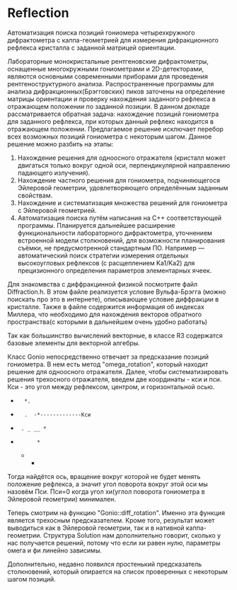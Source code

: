 # Reflection

Автоматизация поиска позиций гониомера четырехкружного дифрактометра с каппа-геометрией для измерения дифракционного рефлекса кристалла с заданной матрицей ориентации.


Лабораторные монокристальные рентгеновские дифрактометры, оснащенные многокружными гониометрами и 2D-детекторами, являются основными современными приборами для проведения рентгеноструктурного анализа.
Распространенные программы для анализа дифракционных(Брэгговских) пиков заточены на определение матрицы ориентации и проверку нахождения заданного рефлекса в отражающем положении по заданной позиции. 
В данном докладе рассматривается обратная задача: нахождение позиций гониометра для заданного рефлекса, при которых данный рефлекс находится в отражающем положении. Предлагаемое решение исключает перебор всех возможных позиций гониометра с некоторым шагом. 
Данное решение можно разбить на этапы:
1. Нахождение решения для одноосного отражателя (кристалл может двигаться только вокруг одной оси, перпендикулярной направлению падающего излучения).
2. Нахождение частного решения для гониометра, подчиняющегося Эйлеровой геометрии, удовлетворяющего определённым заданным свойствам. 
3. Нахождение и систематизация множества решений для гониометра с Эйлеровой геометрией. 
4. Автоматизация поиска путём написания на С++ соответствующей программы. 
Планируется дальнейшее расширение функциональности лабораторного дифрактометра, уточнением встроенной модели столкновений, для возможности планирования съёмки, не предусмотренной стандартным ПО. Например — автоматический поиск стратегии измерения отдельных высокоугловых рефлексов (с расщеплением Ka1/Ka2) для прецизионного определения параметров элементарных ячеек.


Для знакомвства с диффракцинной физикой посмотрите файл Diffraction.h.
В этом файле реализуется условие Вульфа-Брэгга (можно поискать про это в интернете), описывающее условие диффракции в кристалле.
Также в файле содержится информация об индексах Миллера, что необходимо для нахождения векторов обратного пространства(с которыми в дальнейшем очень удобно работать)

Так как большинство вычислений векторные, в классе R3 содержатся базовые элементы для векторной алгебры.

Класс Gonio непосредственно отвечает за предсказание позиций гониометра. В нем есть метод "omega_rotation", который находит решение для одноосного отражателя.
Далее, чтобы систематизировать решения трехосного отражателя, введем две координаты - кси и пси.
Кси - это угол между рефлексом, центром, и горизонтальной осью.
        
   *       *.
 *       .  -*-------------Кси
*      . _ __ *
 *           *
     *   * 
     
     
Тогда найдётся ось, вращение вокруг которой не будет менять положение рефлекса, а значит угол поворота вокруг этой оси мы назовём Пси.
Пси=0 когда угол хи(углол поворота гониометра в Эйлеровой геометрии) минимален.

Теперь смотрим на функцию "Gonio::diff_rotation". Именно эта функция является трехосным предсказателем. 
Кроме того, результат может выводиться как в Эйлеровой геометрии, так и в нативной каппа-геометрии.
Структура Solution нам дополнительно говорит, сколько у нас получается решений, потому что если хи равен нулю, параметры омега и фи линейно зависимы.

Дополнительно, недавно появился простенький предсказатель столкновений, который опирается на список проверенных с некоторым шагом позиций.
     
     
